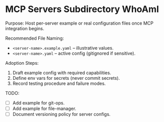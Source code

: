 # MCP Servers Subdirectory WhoAmI
Purpose: Host per-server example or real configuration files once MCP integration begins.

Recommended File Naming:
- `<server-name>.example.yaml` – illustrative values.
- `<server-name>.yaml` – active config (gitignored if sensitive).

Adoption Steps:
1. Draft example config with required capabilities.
2. Define env vars for secrets (never commit secrets).
3. Record testing procedure and failure modes.

TODO:
- [ ] Add example for git-ops.
- [ ] Add example for file-manager.
- [ ] Document versioning policy for server configs.
